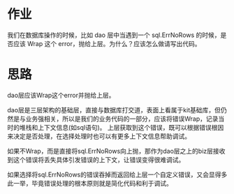 # 作业
我们在数据库操作的时候，比如 dao 层中当遇到一个 sql.ErrNoRows 的时候，是否应该 Wrap 这个 error，抛给上层。为什么？应该怎么做请写出代码。

# 思路
dao层应该Wrap这个error并抛给上层。

dao层是三层架构的基础层，直接与数据库打交道，表面上看属于kit基础库，但仍然是与业务强相关，所以是我们的业务代码的一部分，应该将错误Wrap，记录当时的堆栈和上下文信息(如sql语句)。
上层获取到这个错误，既可以根据错误根因来决定是否处理，在选择处理时也可以有更多上下文信息帮助调试。

如果不Wrap，而是直接将sql.ErrNoRows向上抛，那作为dao层之上的biz层接收到这个错误将丢失具体引发错误的上下文，让错误变得很难调试。

如果选择将sql.ErrNoRows的错误吞掉而返回给上层一个自定义错误，又会显得多此一举，毕竟错误处理的根本原则就是简化代码和利于调试。